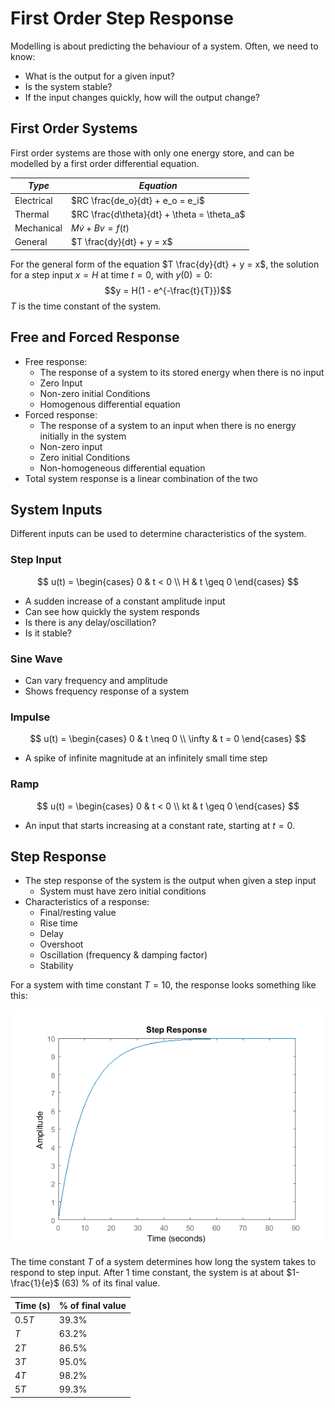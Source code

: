 # First Order Step Response

Modelling is about predicting the behaviour of a system. Often, we need to know:

- What is the output for a given input?
- Is the system stable?
- If the input changes quickly, how will the output change?

## First Order Systems

First order systems are those with only one energy store, and can be modelled by a first order differential equation.

| _Type_     | _Equation_                                  |
| ---------- | ------------------------------------------- |
| Electrical | $RC \frac{de_o}{dt} + e_o = e_i$            |
| Thermal    | $RC \frac{d\theta}{dt} + \theta = \theta_a$ |
| Mechanical | $M\dot{v} + Bv = f(t)$                      |
| General    | $T \frac{dy}{dt} + y = x$                   |

For the general form of the equation $T \frac{dy}{dt} + y = x$, the solution for a step input $x=H$ at time $t=0$, with $y(0) = 0$:
$$y = H(1 - e^{-\frac{t}{T}})$$
$T$ is the time constant of the system.

## Free and Forced Response

- Free response:
  - The response of a system to its stored energy when there is no input
  - Zero Input
  - Non-zero initial Conditions
  - Homogenous differential equation
- Forced response:
  - The response of a system to an input when there is no energy initially in the system
  - Non-zero input
  - Zero initial Conditions
  - Non-homogeneous differential equation
- Total system response is a linear combination of the two

## System Inputs

Different inputs can be used to determine characteristics of the system.

### Step Input

$$
u(t) =
\begin{cases}
0  & t < 0 \\
H  & t \geq 0
\end{cases}
$$

- A sudden increase of a constant amplitude input
- Can see how quickly the system responds
- Is there is any delay/oscillation?
- Is it stable?

### Sine Wave

- Can vary frequency and amplitude
- Shows frequency response of a system

### Impulse

$$
u(t) =
\begin{cases}
0  & t \neq 0 \\
\infty  & t = 0
\end{cases}
$$

- A spike of infinite magnitude at an infinitely small time step

### Ramp

$$
u(t) =
\begin{cases}
0  & t < 0 \\
kt  & t \geq 0
\end{cases}
$$

- An input that starts increasing at a constant rate, starting at $t=0$.

## Step Response

- The step response of the system is the output when given a step input
  - System must have zero initial conditions
- Characteristics of a response:
  - Final/resting value
  - Rise time
  - Delay
  - Overshoot
  - Oscillation (frequency & damping factor)
  - Stability

For a system with time constant $T=10$, the response looks something like this:

![](./img/step.png)

The time constant $T$ of a system determines how long the system takes to respond to step input. After 1 time constant, the system is at about $1-\frac{1}{e}$ (63) % of its final value.

| Time (s) | % of final value |
| -------- | ---------------- |
| $0.5T$   | 39.3%            |
| $T$      | 63.2%            |
| $2T$     | 86.5%            |
| $3T$     | 95.0%            |
| $4T$     | 98.2%            |
| $5T$     | 99.3%            |
